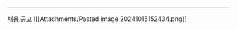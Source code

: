 ---
[채용 공고](https://im.recruiter.co.kr/career/jobs/31998)
![[Attachments/Pasted image 20241015152434.png]]